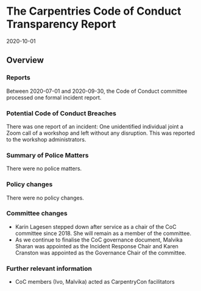 # The Carpentries Code of Conduct Transparency Report

2020-10-01

## Overview

### Reports

Between 2020-07-01 and 2020-09-30, the Code of Conduct committee processed one formal incident report. 

### Potential Code of Conduct Breaches

There was one report of an incident: One unidentified individual joint a Zoom call of a workshop and left without any disruption. This was reported to the workshop administrators.

### Summary of Police Matters

There were no police matters.

### Policy changes

There were no policy changes.  
 
### Committee changes

- Karin Lagesen stepped down after service as a chair of the CoC committee since 2018. 
She will remain as a member of the committee.
- As we continue to finalise the CoC governance document, 
Malvika Sharan was appointed as the Incident Response Chair and Karen Cranston was appointed as the Governance Chair of the committee. 

### Further relevant information

- CoC members (Ivo, Malvika) acted as CarpentryCon facilitators 
